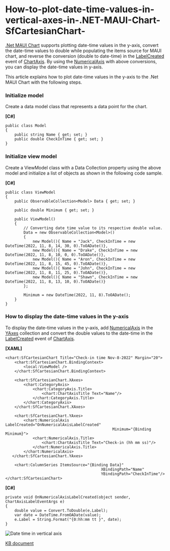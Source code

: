 # How-to-plot-date-time-values-in-vertical-axes-in-.NET-MAUI-Chart-SfCartesianChart-

[.Net MAUI Chart](https://www.syncfusion.com/maui-controls/maui-charts) supports plotting date-time values in the y-axis, convert the date-time values to double while populating the items source for MAUI chart, and reverse the conversion (double to date-time) in the [LabelCreated](https://help.syncfusion.com/cr/maui/Syncfusion.Maui.Charts.ChartAxis.html#Syncfusion_Maui_Charts_ChartAxis_LabelCreated) event of [ChartAxis](https://help.syncfusion.com/cr/maui/Syncfusion.Maui.Charts.ChartAxis.html). By using the [NumericalAxis](https://help.syncfusion.com/cr/maui/Syncfusion.Maui.Charts.NumericalAxis.html) with above conversions, you can display the date-time values in y-axis.

This article explains how to plot date-time values in the y-axis to the .Net MAUI Chart with the following steps.

### Initialize model
 Create a data model class that represents a data point for the chart.

**[C#]**

```
public class Model
{
	public string Name { get; set; }
	public double CheckInTime { get; set; }
}
```
### Initialize view model
 Create a ViewModel class with a Data Collection property using the above model and initialize a list of objects as shown in the following code sample.

**[C#]**

```
public class ViewModel
{
	public ObservableCollection<Model> Data { get; set; }

	public double Minimum { get; set; }

	public ViewModel()
	{
		// Converting date time value to its respective double value.
		Data = new ObservableCollection<Model>()
		{
			new Model(){ Name = "Jack", CheckInTime = new DateTime(2022, 11, 8, 14, 30, 0).ToOADate()},
			new Model(){ Name = "Drake", CheckInTime = new DateTime(2022, 11, 8, 10, 0, 0).ToOADate()},
			new Model(){ Name = "Aron", CheckInTime = new DateTime(2022, 11, 8, 15, 45, 0).ToOADate()},
			new Model(){ Name = "John", CheckInTime = new DateTime(2022, 11, 8, 11, 25, 0).ToOADate()},
			new Model(){ Name = "Shawn", CheckInTime = new DateTime(2022, 11, 8, 13, 10, 0).ToOADate()}
		};

		Minimum = new DateTime(2022, 11, 8).ToOADate();
	}
}
```

### How to display the date-time values in the y-axis
To display the date-time values in the y-axis, add [NumericalAxis](https://help.syncfusion.com/cr/maui/Syncfusion.Maui.Charts.NumericalAxis.html) in the [YAxes](https://help.syncfusion.com/cr/maui/Syncfusion.Maui.Charts.SfCartesianChart.html#Syncfusion_Maui_Charts_SfCartesianChart_YAxes) collection and convert the double values to the date-time in the [LabelCreated](https://help.syncfusion.com/cr/maui/Syncfusion.Maui.Charts.ChartAxis.html#Syncfusion_Maui_Charts_ChartAxis_LabelCreated) event of [ChartAxis](https://help.syncfusion.com/cr/maui/Syncfusion.Maui.Charts.ChartAxis.html).

**[XAML]**

```
<chart:SfCartesianChart Title="Check-in time Nov-8-2022" Margin="20">
    <chart:SfCartesianChart.BindingContext>
        <local:ViewModel />
    </chart:SfCartesianChart.BindingContext>

    <chart:SfCartesianChart.XAxes>
        <chart:CategoryAxis>
            <chart:CategoryAxis.Title>
                <chart:ChartAxisTitle Text="Name"/>
            </chart:CategoryAxis.Title>
        </chart:CategoryAxis>
    </chart:SfCartesianChart.XAxes>

    <chart:SfCartesianChart.YAxes>
        <chart:NumericalAxis LabelCreated="OnNumericalAxisLabelCreated"
                                               Minimum="{Binding Minimum}">
            <chart:NumericalAxis.Title>
                <chart:ChartAxisTitle Text="Check-in (hh mm ss)"/>
            </chart:NumericalAxis.Title>
        </chart:NumericalAxis>
   </chart:SfCartesianChart.YAxes>

    <chart:ColumnSeries ItemsSource="{Binding Data}"
                                          XBindingPath="Name"
                                          YBindingPath="CheckInTime"/>
</chart:SfCartesianChart>
```

**[C#]**

```
private void OnNumericalAxisLabelCreated(object sender, ChartAxisLabelEventArgs e)
{
	double value = Convert.ToDouble(e.Label);
	var date = DateTime.FromOADate(value);
	e.Label = String.Format("{0:hh:mm tt }", date);
}
```

![Date time in vertical axis](https://user-images.githubusercontent.com/61832185/201097922-c942a7e5-487d-474c-a1db-7ec44dd1fef0.png)

[KB document]()
